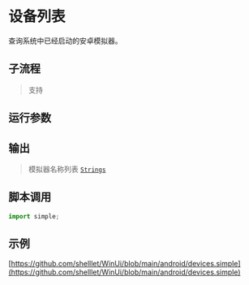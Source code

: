 # 设备列表 
查询系统中已经启动的安卓模拟器。



## 子流程

> 支持

## 运行参数


## 输出 

>  模拟器名称列表 [`Strings`](../../types/String.md)


## 脚本调用

```python
import simple;


```

## 示例

[https://github.com/shelllet/WinUi/blob/main/android/devices.simple](https://github.com/shelllet/WinUi/blob/main/android/devices.simple)


